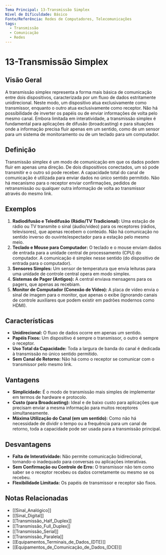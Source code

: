 ```yaml
---
Tema Principal: 13-Transmissão Simplex
Nível de Dificuldade: Básico
Fonte/Referência: Redes de Computadores, Telecomunicações
tags:
  - Transmissão
  - Comunicação
  - Redes
---
```


# 13-Transmissão Simplex

## Visão Geral

A transmissão simplex representa a forma mais básica de comunicação entre dois dispositivos, caracterizada por um fluxo de dados estritamente unidirecional. Neste modo, um dispositivo atua exclusivamente como transmissor, enquanto o outro atua exclusivamente como receptor. Não há possibilidade de inverter os papéis ou de enviar informações de volta pelo mesmo canal. Embora limitada em interatividade, a transmissão simplex é fundamental para aplicações de difusão (broadcasting) e para situações onde a informação precisa fluir apenas em um sentido, como de um sensor para um sistema de monitoramento ou de um teclado para um computador.

## Definição

Transmissão simplex é um modo de comunicação em que os dados podem fluir em apenas uma direção. De dois dispositivos conectados, um só pode transmitir e o outro só pode receber. A capacidade total do canal de comunicação é utilizada para enviar dados no único sentido permitido. Não há mecanismo para o receptor enviar confirmações, pedidos de retransmissão ou qualquer outra informação de volta ao transmissor através do mesmo link.

## Exemplos

1.  **Radiodifusão e Teledifusão (Rádio/TV Tradicional):** Uma estação de rádio ou TV transmite o sinal (áudio/vídeo) para os receptores (rádios, televisores), que apenas recebem o conteúdo. Não há comunicação no sentido inverso do ouvinte/espectador para a estação pelo mesmo meio.
2.  **Teclado e Mouse para Computador:** O teclado e o mouse enviam dados de entrada para a unidade central de processamento (CPU) do computador. A comunicação é simplex nesse sentido (do dispositivo de entrada para o computador).
3.  **Sensores Simples:** Um sensor de temperatura que envia leituras para uma unidade de controle central opera em modo simplex.
4.  **Sistemas de Pager (Antigos):** A central enviava mensagens para os pagers, que apenas as recebiam.
5.  **Monitor de Computador (Conexão de Vídeo):** A placa de vídeo envia o sinal de imagem para o monitor, que apenas o exibe (ignorando canais de controle auxiliares que podem existir em padrões modernos como HDMI).

## Características

*   **Unidirecional:** O fluxo de dados ocorre em apenas um sentido.
*   **Papéis Fixos:** Um dispositivo é sempre o transmissor, o outro é sempre o receptor.
*   **Uso Total da Capacidade:** Toda a largura de banda do canal é dedicada à transmissão no único sentido permitido.
*   **Sem Canal de Retorno:** Não há como o receptor se comunicar com o transmissor pelo mesmo link.

## Vantagens

*   **Simplicidade:** É o modo de transmissão mais simples de implementar em termos de hardware e protocolo.
*   **Custo (para Broadcasting):** Ideal e de baixo custo para aplicações que precisam enviar a mesma informação para muitos receptores simultaneamente.
*   **Máxima Utilização do Canal (em um sentido):** Como não há necessidade de dividir o tempo ou a frequência para um canal de retorno, toda a capacidade pode ser usada para a transmissão principal.

## Desvantagens

*   **Falta de Interatividade:** Não permite comunicação bidirecional, tornando-o inadequado para conversas ou aplicações interativas.
*   **Sem Confirmação ou Controle de Erro:** O transmissor não tem como saber se o receptor recebeu os dados corretamente ou mesmo se os recebeu.
*   **Flexibilidade Limitada:** Os papéis de transmissor e receptor são fixos.

## Notas Relacionadas

*   [[Sinal_Analógico]]
*   [[Sinal_Digital]]
*   [[Transmissão_Half_Duplex]]
*   [[Transmissão_Full_Duplex]]
*   [[Transmissão_Serial]]
*   [[Transmissão_Paralela]]
*   [[Equipamentos_Terminais_de_Dados_(DTE)]]
*   [[Equipamentos_de_Comunicação_de_Dados_(DCE)]]

